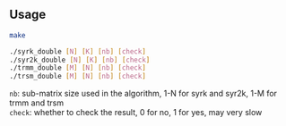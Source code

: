## Usage
``` bash
make

./syrk_double [N] [K] [nb] [check]
./syr2k_double [N] [K] [nb] [check]
./trmm_double [M] [N] [nb] [check]
./trsm_double [M] [N] [nb] [check]
```

`nb`: sub-matrix size used in the algorithm, 1-N for syrk and syr2k, 1-M for trmm and trsm  
`check`: whether to check the result, 0 for no, 1 for yes, may very slow
